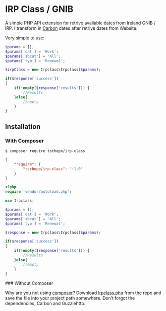 # IRP Class / GNIB

A simple PHP API extension for retrive available dates from Ireland GNIB / IRP. I transform in [Carbon](http://carbon.nesbot.com) dates after retrive dates from Website.

Very simple to use:

```php
$params = [];
$params['cat'] = 'Work';
$params['sbcat'] = 'All';
$params['typ'] = 'Renewal';

$irpClass = new Irpclass\Irpclass($params);

if($response['success'])
{
    if(!empty($response['results'])) {
        //Results
    }else{
        //empty
    }
}
```

## Installation

### With Composer

```
$ composer require tschope/irp-class
```

```json
{
    "require": {
        "tschope/irp-class": "~1.0"
    }
}
```

```php
<?php
require 'vendor/autoload.php';

use Irpclass;

$params = [];
$params['cat'] = 'Work';
$params['sbcat'] = 'All';
$params['typ'] = 'Renewal';

$response = new Irpclass\Irpclass($params);

if($response['success'])
{
    if(!empty($response['results'])) {
        //Results
    }else{
        //empty
    }
}
```

<a name="install-nocomposer"/>
### Without Composer

Why are you not using [composer](http://getcomposer.org/)? Download [Irpclass.php](https://github.com/tschope/irp-class/blob/master/src/Irpclass.php) from the repo and save the file into your project path somewhere. Don't forgot the dependencies, Carbon and Guzzlehttp.



